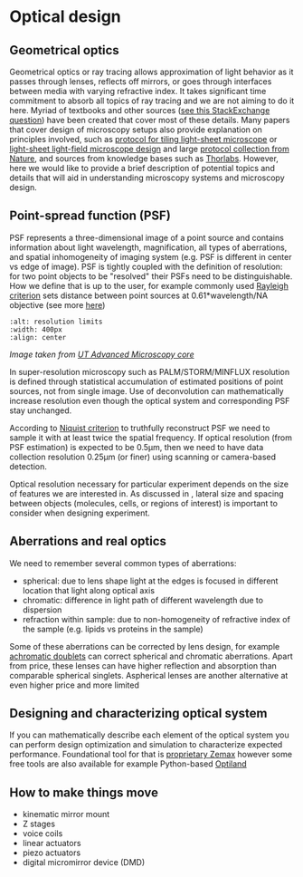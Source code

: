 # Optical design



## Geometrical optics

Geometrical optics or ray tracing allows approximation of light behavior as it passes through lenses, reflects off mirrors, or goes through interfaces between media with varying refractive index. It takes significant time commitment to absorb all topics of ray tracing and we are not aiming to do it here. Myriad of textbooks and other sources ([see this StackExchange question](https://physics.stackexchange.com/questions/273528/textbook-workbooks-to-learn-geometrical-optics)) have been created that cover most of these details. Many papers that cover design of microscopy setups also provide explanation on principles involved, such as [protocol for tiling light-sheet microscope](https://www.sciencedirect.com/science/article/pii/S2666166721002537) or [light-sheet light-field microscope design](https://www.mdpi.com/2409-9279/2/3/56) and large [protocol collection from Nature](https://www.nature.com/collections/eegfjjfhib?utm_source=bluesky&utm_medium=nprot), and sources from knowledge bases such as [Thorlabs](https://www.thorlabs.com/navigation.cfm?guide_id=2402). However, here we would like to provide a brief description of potential topics and details that will aid in understanding microscopy systems and microscopy design.

## Point-spread function (PSF)

PSF represents a three-dimensional image of a point source and contains information about light wavelength, magnification, all types of aberrations, and spatial inhomogeneity of imaging system (e.g. PSF is different in center vs edge of image). PSF is tightly coupled with the definition of resolution: for two point objects to be "resolved" their PSFs need to be distinguishable. How we define that is up to the user, for example commonly used [Rayleigh criterion](http://hyperphysics.phy-astr.gsu.edu/hbase/phyopt/Raylei.html) sets distance between point sources at 0.61*wavelength/NA objective (see more [here](https://physics.stackexchange.com/questions/264925/where-does-the-0-61-come-from-in-r-sin-theta-0-61-lambda))

```{image} ../../static/resolution_limits.jpg
:alt: resolution limits
:width: 400px
:align: center
```

*Image taken from [UT Advanced Microscopy core](https://advanced-microscopy.utah.edu/education/super-res/)*

In super-resolution microscopy such as PALM/STORM/MINFLUX resolution is defined through statistical accumulation of estimated positions of point sources, not from single image. Use of deconvolution can mathematically increase resolution even though the optical system and corresponding PSF stay unchanged.

According to [Niquist criterion](https://en.wikipedia.org/wiki/Nyquist_frequency) to truthfully reconstruct PSF we need to sample it with at least twice the spatial frequency. If optical resolution (from PSF estimation) is expected to be 0.5µm, then we need to have data collection resolution 0.25µm (or finer) using scanning or camera-based detection.

Optical resolution necessary for particular experiment depends on the size of features we are interested in. As discussed in [](../3-experiment/microscopy-experiments.md), lateral size and spacing between objects (molecules, cells, or regions of interest) is important to consider when designing experiment.

## Aberrations and real optics

We need to remember several common types of aberrations:
- spherical: due to lens shape light at the edges is focused in different location that light along optical axis
- chromatic: difference in light path of different wavelength due to dispersion
- refraction within sample: due to non-homogeneity of refractive index of the sample (e.g. lipids vs proteins in the sample)

Some of these aberrations can be corrected by lens design, for example [achromatic doublets](https://en.wikipedia.org/wiki/Achromatic_lens) can correct spherical and chromatic aberrations. Apart from price, these lenses can have higher reflection and absorption than comparable spherical singlets. Aspherical lenses are another alternative at even higher price and more limited

## Designing and characterizing optical system

If you can mathematically describe each element of the optical system you can perform design optimization and simulation to characterize expected performance. Foundational tool for that is [proprietary Zemax](https://www.ansys.com/products/optics/ansys-zemax-opticstudio) however some free tools are also available for example Python-based [Optiland](https://optiland.readthedocs.io/en/latest/learning_guide.html)

## How to make things move

- kinematic mirror mount
- Z stages
- voice coils
- linear actuators
- piezo actuators
- digital micromirror device (DMD)
